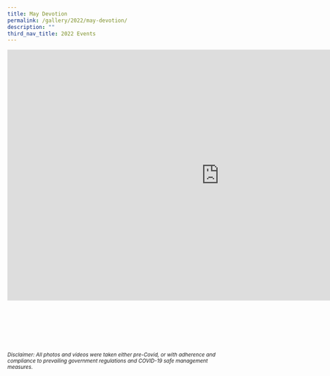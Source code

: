 ```yaml
---
title: May Devotion
permalink: /gallery/2022/may-devotion/
description: ""
third_nav_title: 2022 Events
---
```

<iframe allowfullscreen="true" height="569" width="960" frameborder="0" src="https://docs.google.com/presentation/d/e/2PACX-1vQc7S9W9eZNHUD--NTB6e4BEKU3pKQ4Ss985LzBMFnJ0P36Vq29BJl5F8fVAgKmCcqUMawBnJu8uM0S/embed?start=true&amp;loop=true&amp;delayms=5000"></iframe>



<br><br><br><br><br><br>
<sup>_Disclaimer: All photos and videos were taken either pre-Covid, or with adherence and compliance to prevailing government regulations and COVID-19 safe management measures._</sup>